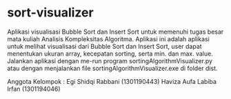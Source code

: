 # sort-visualizer
Aplikasi visualisasi Bubble Sort dan Insert Sort untuk memenuhi tugas besar mata kuliah Analisis Kompleksitas Algoritma.
Aplikasi ini adalah aplikasi untuk melihat visualisasi dari Bubble Sort dan Insert Sort, user dapat menentukan ukuran array, kecepatan sorting, serta min. dan max. value.
Jalankan aplikasi dengan me-run program sortingAlgorithmVisualizer.py atau dengan menjalankan file sortingAlgorithmVisualizer.exe di folder dist.

Anggota Kelompok :
Egi Shidqi Rabbani (1301190443)
Haviza Aufa Labiba Irfan (1301194046)
